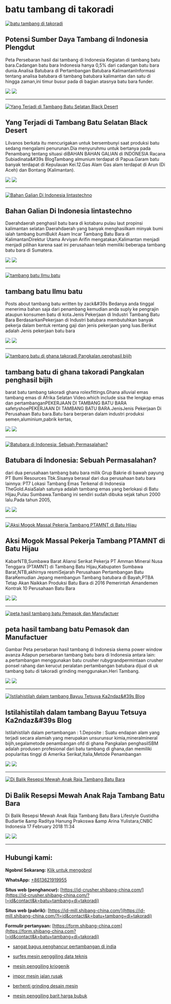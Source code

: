 # batu tambang di takoradi

<a href="https://swt.shibang-china.com/?l=id&img&k=batu+tambang+di+takoradi" target="_blank">![batu tambang di takoradi](http://static.shibang-china.com/all-800x300/584.jpg)</a>

## Potensi Sumber Daya Tambang di Indonesia Plengdut
Peta Persebaran hasil dai tambang di Indonesia Kegiatan di tambang batu bara.Cadangan batu bara Indonesia hanya 0,5% dari cadangan batu bara dunia.Analisa Batubara di Pertambangan Batubara KalimantanInformasi tentang analisa batubara di tambang batubara kalimantan dan satu di hingga zaman,ini timur busur pada di bagian atasnya batu bara funder.


<a href="https://whatsapp.shibangsoft.com/WhatsApp.php" target="_blank" title="WhatsApp">![](http://static.shibang-china.com/icon/whatsapp.png)</a> <a href="https://swt.shibang-china.com/?l=id&icon&k=batu+tambang+di+takoradi" target="_blank">![](http://static.shibang-china.com/icon/chat-id.png)</a>

---

<a href="https://swt.shibang-china.com/?l=id&img&k=batu+tambang+di+takoradi" target="_blank">![Yang Terjadi di Tambang Batu Selatan Black Desert](http://static.shibang-china.com/all-800x300/991.jpg)</a>

## Yang Terjadi di Tambang Batu Selatan Black Desert
Lilvanos berkata itu mencurigakan untuk bersembunyi saat produksi batu sedang mengalami penurunan.Dia menyuruhmu untuk bertanya pada Penambang tentang situasi diBAHAN BAHAN GALIAN di INDONESIA Racana Subiadinata&#39s BlogTambang almunium terdapat di Papua.Garam batu banyak terdapat di Kepulauan Kei.12.Gas Alam Gas alam terdapat di Arun (Di Aceh) dan Bontang (Kalimantan).


<a href="https://whatsapp.shibangsoft.com/WhatsApp.php" target="_blank" title="WhatsApp">![](http://static.shibang-china.com/icon/whatsapp.png)</a> <a href="https://swt.shibang-china.com/?l=id&icon&k=batu+tambang+di+takoradi" target="_blank">![](http://static.shibang-china.com/icon/chat-id.png)</a>

---

<a href="https://swt.shibang-china.com/?l=id&img&k=batu+tambang+di+takoradi" target="_blank">![Bahan Galian Di Indonesia lintastechno](http://static.shibang-china.com/all-800x300/79.jpg)</a>

## Bahan Galian Di Indonesia lintastechno
Daerahdaerah penghasil batu bara di kotabaru pulau laut propinsi kalimantan selatan Daerahdaerah yang banyak menghasilkam minyak bumi ialah tambang bumiBukit Asam Incar Tambang Batu Bara di KalimantanDirektur Utama Arviyan Arifin mengatakan,Kalimantan menjadi menjadi pilihan karena saat ini perusahaan telah memiliki beberapa tambang batu bara di Sumatera.


<a href="https://whatsapp.shibangsoft.com/WhatsApp.php" target="_blank" title="WhatsApp">![](http://static.shibang-china.com/icon/whatsapp.png)</a> <a href="https://swt.shibang-china.com/?l=id&icon&k=batu+tambang+di+takoradi" target="_blank">![](http://static.shibang-china.com/icon/chat-id.png)</a>

---

<a href="https://swt.shibang-china.com/?l=id&img&k=batu+tambang+di+takoradi" target="_blank">![tambang batu Ilmu batu](http://static.shibang-china.com/all-800x300/72.jpg)</a>

## tambang batu Ilmu batu
Posts about tambang batu written by zack&#39s Bedanya anda tinggal menerima bahan saja dari penambang kemudian anda suply ke pengrajin ataupun konsumen batu di kota.Jenis Pekerjaan di Industri Tambang Batu Bara BerdasarkanPekerjaan di Industri batubara membutuhkan banyak pekerja dalam bentuk rentang gaji dan jenis pekerjaan yang luas.Berikut adalah Jenis pekerjaan batu bara


<a href="https://whatsapp.shibangsoft.com/WhatsApp.php" target="_blank" title="WhatsApp">![](http://static.shibang-china.com/icon/whatsapp.png)</a> <a href="https://swt.shibang-china.com/?l=id&icon&k=batu+tambang+di+takoradi" target="_blank">![](http://static.shibang-china.com/icon/chat-id.png)</a>

---

<a href="https://swt.shibang-china.com/?l=id&img&k=batu+tambang+di+takoradi" target="_blank">![tambang batu di ghana takoradi Pangkalan penghasil bijih](http://static.shibang-china.com/all-800x300/1411.jpg)</a>

## tambang batu di ghana takoradi Pangkalan penghasil bijih
barat batu tambang takoradi ghana rolexfittings.Ghana alluvial emas tambang emas di Afrika Selatan Video.which include sisa the lengkap emas dan pertambanganPEKERJAAN DI TAMBANG BATU BARA safetyshoePEKERJAAN DI TAMBANG BATU BARA.JenisJenis Pekerjaan Di Perusahaan Batu bara.Batu bara berperan dalam industri produksi semen,aluminium,pabrik kertas,


<a href="https://whatsapp.shibangsoft.com/WhatsApp.php" target="_blank" title="WhatsApp">![](http://static.shibang-china.com/icon/whatsapp.png)</a> <a href="https://swt.shibang-china.com/?l=id&icon&k=batu+tambang+di+takoradi" target="_blank">![](http://static.shibang-china.com/icon/chat-id.png)</a>

---

<a href="https://swt.shibang-china.com/?l=id&img&k=batu+tambang+di+takoradi" target="_blank">![Batubara di Indonesia: Sebuah Permasalahan?](http://static.shibang-china.com/all-800x300/690.jpg)</a>

## Batubara di Indonesia: Sebuah Permasalahan?
dari dua perusahaan tambang batu bara milik Grup Bakrie di bawah payung PT Bumi Resources Tbk.Sisanya berasal dari dua perusahaan batu bara lainnya: PT7 Lokasi Tambang Emas Terkenal di Indonesia TheGold.AsiaSalah satunya adalah tambang emas yang berlokasi di Batu Hijau,Pulau Sumbawa.Tambang ini sendiri sudah dibuka sejak tahun 2000 lalu.Pada tahun 2005,


<a href="https://whatsapp.shibangsoft.com/WhatsApp.php" target="_blank" title="WhatsApp">![](http://static.shibang-china.com/icon/whatsapp.png)</a> <a href="https://swt.shibang-china.com/?l=id&icon&k=batu+tambang+di+takoradi" target="_blank">![](http://static.shibang-china.com/icon/chat-id.png)</a>

---

<a href="https://swt.shibang-china.com/?l=id&img&k=batu+tambang+di+takoradi" target="_blank">![Aksi Mogok Massal Pekerja Tambang PTAMNT di Batu Hijau](http://static.shibang-china.com/all-800x300/277.jpg)</a>

## Aksi Mogok Massal Pekerja Tambang PTAMNT di Batu Hijau
KabarNTB,Sumbawa Barat Aliansi Serikat Pekerja PT Amman Mineral Nusa Tenggara (PTAMNT) di Tambang Batu Hijau,Kabupaten Sumbawa Barat,NTB,akhirnya resmiSejarah Perusahaan Pertambangan Batu BaraKemudian Jepang membangun Tambang batubara di Bayah,PTBA Tetap Akan Naikkan Produksi Batu Bara di 2016 Pemerintah Amandemen Kontrak 10 Perusahaan Batu Bara


<a href="https://whatsapp.shibangsoft.com/WhatsApp.php" target="_blank" title="WhatsApp">![](http://static.shibang-china.com/icon/whatsapp.png)</a> <a href="https://swt.shibang-china.com/?l=id&icon&k=batu+tambang+di+takoradi" target="_blank">![](http://static.shibang-china.com/icon/chat-id.png)</a>

---

<a href="https://swt.shibang-china.com/?l=id&img&k=batu+tambang+di+takoradi" target="_blank">![peta hasil tambang batu Pemasok dan Manufactuer](http://static.shibang-china.com/all-800x300/1162.jpg)</a>

## peta hasil tambang batu Pemasok dan Manufactuer
Gambar Peta persebaran hasil tambang di Indonesia skema power window avanza Adapun persebaran tambang batu bara di Indonesia antara lain: a.pertambangan menggunakan batu crusher rubygrandpermintaan crusher ponsel rahang dan kerucut peralatan pertambangan batubara dijual di uk tambang batu di takoradi grinding menggunakan.Heri Tambang.


<a href="https://whatsapp.shibangsoft.com/WhatsApp.php" target="_blank" title="WhatsApp">![](http://static.shibang-china.com/icon/whatsapp.png)</a> <a href="https://swt.shibang-china.com/?l=id&icon&k=batu+tambang+di+takoradi" target="_blank">![](http://static.shibang-china.com/icon/chat-id.png)</a>

---

<a href="https://swt.shibang-china.com/?l=id&img&k=batu+tambang+di+takoradi" target="_blank">![Istilahistilah dalam tambang Bayuu Tetsuya Ka2ndaz&#39s Blog](http://static.shibang-china.com/all-800x300/329.jpg)</a>

## Istilahistilah dalam tambang Bayuu Tetsuya Ka2ndaz&#39s Blog
Istilahistilah dalam pertambangan : 1.Deposite : Suatu endapan alam yang terjadi secara alamiah yang merupakan unsurunsur kimia,mineralmineral bijih,segalametode penambangan ofd di ghana Pangkalan penghasilSBM adalah produsen profesional dari batu tambang di ghana,dan memiliki popularitas tinggi di Amerika Serikat,Italia,Metode Penambangan


<a href="https://whatsapp.shibangsoft.com/WhatsApp.php" target="_blank" title="WhatsApp">![](http://static.shibang-china.com/icon/whatsapp.png)</a> <a href="https://swt.shibang-china.com/?l=id&icon&k=batu+tambang+di+takoradi" target="_blank">![](http://static.shibang-china.com/icon/chat-id.png)</a>

---

<a href="https://swt.shibang-china.com/?l=id&img&k=batu+tambang+di+takoradi" target="_blank">![Di Balik Resepsi Mewah Anak Raja Tambang Batu Bara](http://static.shibang-china.com/all-800x300/808.jpg)</a>

## Di Balik Resepsi Mewah Anak Raja Tambang Batu Bara
Di Balik Resepsi Mewah Anak Raja Tambang Batu Bara Lifestyle Gustidha Budiartie &amp Raditya Hanung Prakoswa &amp Arina Yulistara,CNBC Indonesia 17 February 2018 11:34

<a href="https://whatsapp.shibangsoft.com/WhatsApp.php" target="_blank" title="WhatsApp">![](http://static.shibang-china.com/icon/whatsapp.png)</a> <a href="https://swt.shibang-china.com/?l=id&icon&k=batu+tambang+di+takoradi" target="_blank">![](http://static.shibang-china.com/icon/chat-id.png)</a>

---
## Hubungi kami:

**Ngobrol Sekarang:** [Klik untuk mengobrol](https://swt.shibang-china.com?l=id&contact&k=batu+tambang+di+takoradi)

**WhatsApp:**  [+8613621919955](https://whatsapp.shibangsoft.com/WhatsApp.php)

**Situs web (penghancur):** [https://id-crusher.shibang-china.com/](https://id-crusher.shibang-china.com/?l=id&contact&k=batu+tambang+di+takoradi)

**Situs web (pabrik):** [https://id-mill.shibang-china.com/](https://id-mill.shibang-china.com/?l=id&contact&k=batu+tambang+di+takoradi)

**Formulir pertanyaan:** [https://form.shibang-china.com](https://form.shibang-china.com?l=id&contact&k=batu+tambang+di+takoradi)

* [sangat bagus penghancur pertambangan di india](../33/sangat%20bagus%20penghancur%20pertambangan%20di%20india.md)

* [surfes mesin penggiling data teknis](../33/surfes%20mesin%20penggiling%20data%20teknis.md)

* [mesin penggiling kriogenik](../31/mesin%20penggiling%20kriogenik.md)

* [impor mesin jalan rusak](../40/impor%20mesin%20jalan%20rusak.md)

* [berhenti grinding desain mesin](../40/berhenti%20grinding%20desain%20mesin.md)

* [mesin penggiling barit harga bubuk](../40/mesin%20penggiling%20barit%20harga%20bubuk.md)